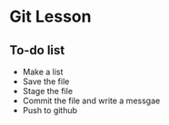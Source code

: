 # Git Lesson

## To-do list

* Make a list
* Save the file
* Stage the file
* Commit the file and write a messgae
* Push to github

